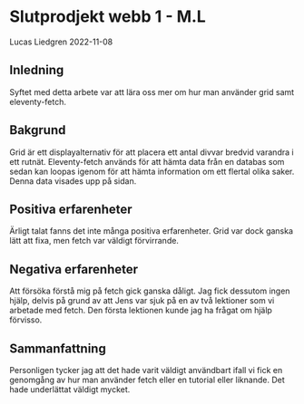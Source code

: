 # Slutprodjekt webb 1 - M.L 

Lucas Liedgren  2022-11-08

## Inledning

Syftet med detta arbete var att lära oss mer om hur man använder grid samt eleventy-fetch.

## Bakgrund

Grid är ett displayalternativ för att placera ett antal divvar bredvid varandra i ett rutnät. Eleventy-fetch används för att hämta data från en databas som sedan kan loopas igenom för att hämta information om ett flertal olika saker. Denna data visades upp på sidan.

## Positiva erfarenheter

Ärligt talat fanns det inte många positiva erfarenheter. Grid var dock ganska lätt att fixa, men fetch var väldigt förvirrande.

## Negativa erfarenheter

Att försöka förstå mig på fetch gick ganska dåligt. Jag fick dessutom ingen hjälp, delvis på grund av att Jens var sjuk på en av två lektioner som vi arbetade med fetch. Den första lektionen kunde jag ha frågat om hjälp förvisso.

## Sammanfattning

Personligen tycker jag att det hade varit väldigt användbart ifall vi fick en genomgång av hur man använder fetch eller en tutorial eller liknande. Det hade underlättat väldigt mycket. 